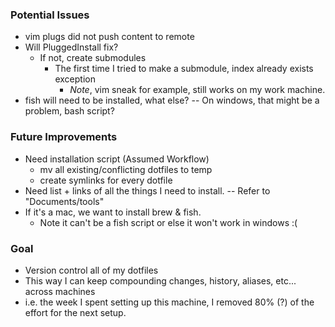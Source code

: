 ### Potential Issues
- vim plugs did not push content to remote
- Will PluggedInstall fix?
  - If not, create submodules
	- The first time I tried to make a submodule, index already exists exception
        - *Note*, vim sneak for example, still works on my work machine.
- fish will need to be installed, what else? -- On windows, that might be a problem, bash script?

### Future Improvements
- Need installation script (Assumed Workflow)
  - mv all existing/conflicting dotfiles to temp
  - create symlinks for every dotfile
- Need list + links of all the things I need to install. -- Refer to "Documents/tools"
- If it's a mac, we want to install brew & fish.
  - Note it can't be a fish script or else it won't work in windows :(

### Goal
- Version control all of my dotfiles
- This way I can keep compounding changes, history, aliases, etc... across machines
- i.e. the week I spent setting up this machine, I removed 80% (?) of the effort for the next setup.



